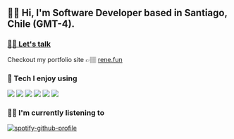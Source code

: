 ## 👋🏽 Hi, I'm Software Developer based in Santiago, Chile (GMT-4).

### [✌🏽 Let's talk](https://www.linkedin.com/in/renecaceresdeveloper/)
Checkout my portfolio site 👉🏽 [rene.fun](https://www.rene.fun/)

### 🔧 Tech I enjoy using
![](https://img.shields.io/badge/-React-2F3648?style=for-the-badge&logo=React)
![](https://img.shields.io/badge/-Next.js-2F3648?style=for-the-badge&logo=Next.js)
![](https://img.shields.io/badge/-Express.js-2F3648?style=for-the-badge&logo=Express)
![](https://img.shields.io/badge/-TailwindCSS-2F3648?style=for-the-badge&logo=Tailwindcss)
![](https://img.shields.io/badge/-MongoDB-2F3648?style=for-the-badge&logo=Mongodb)
![](https://img.shields.io/badge/-Flask-2F3648?style=for-the-badge&logo=Flask)

### 🕺🏽 I'm currently listening to
[![spotify-github-profile](https://spotify-github-profile.vercel.app/api/view?uid=d2fg2ca2su9wkpbzk5ahlmqu8&cover_image=true&theme=natemoo-re&bar_color=53b14f&bar_color_cover=false)](https://spotify-github-profile.vercel.app/api/view?uid=d2fg2ca2su9wkpbzk5ahlmqu8&redirect=true)
